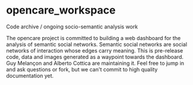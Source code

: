 # opencare_workspace
Code archive / ongoing socio-semantic analysis work

The opencare project is committed to building a web dashboard for the analysis of semantic social networks. 
Semantic social networks are social networks of interaction whose edges carry meaning. 
This is pre-release code, data and images generated as a waypoint towards the dashboard. 
Guy Melançon and Alberto Cottica are maintaining it.
Feel free to jump in and ask questions or fork, but we can't commit to high quality documentation yet. 
